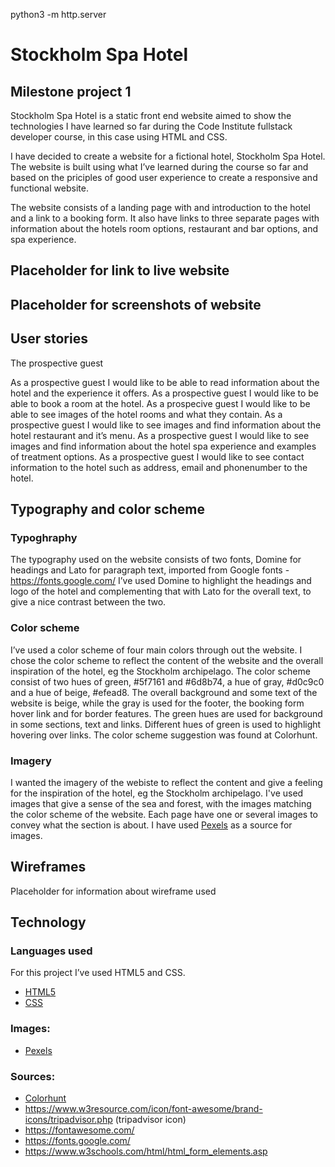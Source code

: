 python3 -m http.server

# Stockholm Spa Hotel

## Milestone project 1

Stockholm Spa Hotel is a static front end website aimed to show the technologies I have learned so far during the Code Institute fullstack developer course, in this case using HTML and CSS. 

I have decided to create a website for a fictional hotel, Stockholm Spa Hotel. The website is built using what I’ve learned during the course so far and based on the priciples of good user experience to create a responsive and functional website. 

The website consists of a landing page with and introduction to the hotel and a link to a booking form. It also have links to three separate pages with information about the hotels room options, restaurant and bar options, and spa experience. 

## Placeholder for link to live website

## Placeholder for screenshots of website

## User stories

The prospective guest

As a prospective guest I would like to be able to read information about the hotel and the experience it offers.
As a prospective guest I would like to be able to book a room at the hotel. 
As a prospecive guest I would like to be able to see images of the hotel rooms and what they contain.
As a prospective guest I would like to see images and find information about the hotel restaurant and it’s menu.
As a prospective guest I would like to see images and find information about the hotel spa experience and examples of treatment options. 
As a prospective guest I would like to see contact information to the hotel such as address, email and phonenumber to the hotel. 

## Typography and color scheme 

### Typoghraphy
The typography used on the website consists of two fonts, Domine for headings and Lato for paragraph text, imported from Google fonts - https://fonts.google.com/
I’ve used Domine to highlight the headings and logo of the hotel and complementing that with Lato for the overall text, to give a nice contrast between the two. 

### Color scheme
I’ve used a color scheme of four main colors through out the website. I chose the color scheme to reflect the content of the website and the overall inspiration of the hotel, eg the Stockholm archipelago. 
The color scheme consist of two hues of green, #5f7161 and #6d8b74, a hue of gray, #d0c9c0 and a hue of beige, #efead8. 
The overall background and some text of the website is beige, while the gray is used for the footer, the booking form hover link and for border features. The green hues are used for background in some sections, text and links. Different hues of green is used to highlight hovering over links. 
The color scheme suggestion was found at Colorhunt. 

### Imagery
I wanted the imagery of the webiste to reflect the content and give a feeling for the inspiration of the hotel, eg the Stockholm archipelago. I've used images that give a sense of the sea and forest, with the images matching the color scheme of the website. 
Each page have one or several images to convey what the section is about. 
I have used [Pexels](https://www.pexels.com/sv-se/) as a source for images. 

## Wireframes

Placeholder for information about wireframe used

## Technology

### Languages used
For this project I’ve used HTML5 and CSS. 

- [HTML5](https://sv.wikipedia.org/wiki/HTML5)
- [CSS](https://sv.wikipedia.org/wiki/Cascading_Style_Sheets)


### Images: 
- [Pexels](https://www.pexels.com/sv-se/)

### Sources: 
- [Colorhunt](https://colorhunt.co/palette/5f71616d8b74efead8d0c9c0)
- https://www.w3resource.com/icon/font-awesome/brand-icons/tripadvisor.php (tripadvisor icon)
- https://fontawesome.com/
- https://fonts.google.com/
- https://www.w3schools.com/html/html_form_elements.asp


